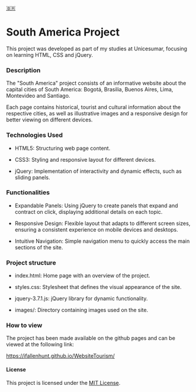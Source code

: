 [🇧🇷️]()
# South America Project

This project was developed as part of my studies at Unicesumar, focusing on learning HTML, CSS and jQuery.

### Description

The "South America" project consists of an informative website about the capital cities of South America: Bogotá, Brasilia, Buenos Aires, Lima, Montevideo and Santiago. 

Each page contains historical, tourist and cultural information about the respective cities, as well as illustrative images and a responsive design for better viewing on different devices.

### Technologies Used

* HTML5: Structuring web page content.

* CSS3: Styling and responsive layout for different devices.

* jQuery: Implementation of interactivity and dynamic effects, such as sliding panels.

### Functionalities

* Expandable Panels: Using jQuery to create panels that expand and contract on click, displaying additional details on each topic.

* Responsive Design: Flexible layout that adapts to different screen sizes, ensuring a consistent experience on mobile devices and desktops.

* Intuitive Navigation: Simple navigation menu to quickly access the main sections of the site.

### Project structure

* index.html: Home page with an overview of the project.

* styles.css: Stylesheet that defines the visual appearance of the site.

* jquery-3.7.1.js: jQuery library for dynamic functionality.

* images/: Directory containing images used on the site.

### How to view
The project has been made available on the github pages and can be viewed at the following link: 

https://ifallenhunt.github.io/WebsiteTourism/

#### License

This project is licensed under the [MIT License]().